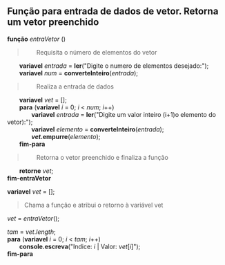 ## Função para entrada de dados de vetor. Retorna um vetor preenchido
**função** *entraVetor* ()

>&emsp;&emsp;Requisita o número de elementos do vetor

&emsp;&emsp;**variavel** *entrada* = **ler**("Digite o numero de elementos desejado:");<br>
&emsp;&emsp;**variavel** *num* = **converteInteiro**(*entrada*);

>&emsp;&emsp;Realiza a entrada de dados

&emsp;&emsp;**variavel** *vet* = [];<br>
&emsp;&emsp;**para** (**variavel** *i* = 0; *i* < *num*; *i*++)<br>
&emsp;&emsp;&emsp;&emsp;**variavel** *entrada* = **ler**("Digite um valor inteiro (i+1)o elemento do vetor):");<br>
&emsp;&emsp;&emsp;&emsp;**variavel** *elemento* = **converteInteiro**(*entrada*);<br>
&emsp;&emsp;&emsp;&emsp;***vet*.empurre**(*elemento*);<br>
&emsp;&emsp;**fim-para**

>&emsp;&emsp;Retorna o vetor preenchido e finaliza a função

&emsp;&emsp;**retorne** *vet*;<br>
**fim-entraVetor**

**variavel** *vet* = [];

>Chama a função e atribui o retorno à variável vet

*vet* = *entraVetor*();

*tam* = *vet*.*length*;<br>
**para** (**variavel** *i* = 0; *i* < *tam*; *i*++)<br>
&emsp;&emsp;**console.escreva**("Indice: *i* | Valor: *vet*[*i*]");<br>
**fim-para**
